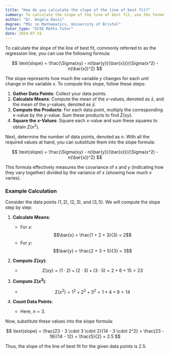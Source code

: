 ```yaml
---
title: "How do you calculate the slope of the line of best fit?"
summary: To calculate the slope of the line of best fit, use the formula; slope = $\frac{\Sigma(xy) - n(\bar{y})(\bar{x})}{\Sigma(x^{2}) - n(\bar{x})^{2}}$.
author: "Dr. Angela Davis"
degree: "MSc in Mathematics, University of Bristol"
tutor_type: "GCSE Maths Tutor"
date: 2024-07-31
---
```


To calculate the slope of the line of best fit, commonly referred to as the regression line, you can use the following formula:

$$
\text{slope} = \frac{\Sigma(xy) - n(\bar{y})(\bar{x})}{\Sigma(x^2) - n(\bar{x})^2}
$$

The slope represents how much the variable $y$ changes for each unit change in the variable $x$. To compute this slope, follow these steps:

1. **Gather Data Points**: Collect your data points.
2. **Calculate Means**: Compute the mean of the $x$-values, denoted as $\bar{x}$, and the mean of the $y$-values, denoted as $\bar{y}$.
3. **Compute the Products**: For each data point, multiply the corresponding $x$-value by the $y$-value. Sum these products to find $\Sigma(xy)$.
4. **Square the $x$-Values**: Square each $x$-value and sum these squares to obtain $\Sigma(x^2)$.

Next, determine the number of data points, denoted as $n$. With all the required values at hand, you can substitute them into the slope formula:

$$
\text{slope} = \frac{\Sigma(xy) - n(\bar{y})(\bar{x})}{\Sigma(x^2) - n(\bar{x})^2}
$$

This formula effectively measures the covariance of $x$ and $y$ (indicating how they vary together) divided by the variance of $x$ (showing how much $x$ varies).

### Example Calculation

Consider the data points $(1, 2)$, $(2, 3)$, and $(3, 5)$. We will compute the slope step by step:

1. **Calculate Means**:
   - For $x$: 
     $$\bar{x} = \frac{1 + 2 + 3}{3} = 2$$
   - For $y$: 
     $$\bar{y} = \frac{2 + 3 + 5}{3} = 3$$

2. **Compute $\Sigma(xy)$**:
   - $$\Sigma(xy) = (1 \cdot 2) + (2 \cdot 3) + (3 \cdot 5) = 2 + 6 + 15 = 23$$

3. **Compute $\Sigma(x^2)$**:
   - $$\Sigma(x^2) = 1^2 + 2^2 + 3^2 = 1 + 4 + 9 = 14$$

4. **Count Data Points**:
   - Here, $n = 3$.

Now, substitute these values into the slope formula:

$$
\text{slope} = \frac{23 - 3 \cdot 3 \cdot 2}{14 - 3 \cdot 2^2} = \frac{23 - 18}{14 - 12} = \frac{5}{2} = 2.5
$$

Thus, the slope of the line of best fit for the given data points is $2.5$.
    